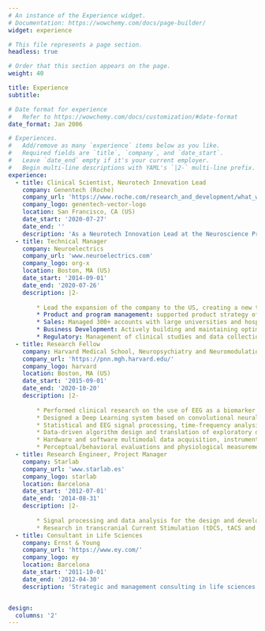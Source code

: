 ```yaml
---
# An instance of the Experience widget.
# Documentation: https://wowchemy.com/docs/page-builder/
widget: experience

# This file represents a page section.
headless: true

# Order that this section appears on the page.
weight: 40

title: Experience
subtitle:

# Date format for experience
#   Refer to https://wowchemy.com/docs/customization/#date-format
date_format: Jan 2006

# Experiences.
#   Add/remove as many `experience` items below as you like.
#   Required fields are `title`, `company`, and `date_start`.
#   Leave `date_end` empty if it's your current employer.
#   Begin multi-line descriptions with YAML's `|2-` multi-line prefix.
experience:
  - title: Clinical Scientist, Neurotech Innovation Lead
    company: Genentech (Roche)
    company_url: 'https://www.roche.com/research_and_development/what_we_are_working_on/neuroscience.htm'
    company_logo: genentech-vector-logo
    location: San Francisco, CA (US)
    date_start: '2020-07-27'
    date_end: ''
    description: 'As a Neurotech Innovation Lead at the Neuroscience Product Development division of Genentech/Roche, my goal is to identify and develop new technologies at the intersection of engineering, data/AI and medicine, bringing neurotech into biotechnology and leading the transformation of traditional diagnostics and therapies for psychiatric and neurological disorders. I am currently working on different projects using machine learning to develop EEG-based biomarkers to predict disease progression, improve patient stratification and predict drug responses.'
  - title: Technical Manager
    company: Neuroelectrics
    company_url: 'www.neuroelectrics.com'
    company_logo: org-x
    location: Boston, MA (US)
    date_start: '2014-09-01'
    date_end: '2020-07-26'
    description: |2-
        
        * Lead the expansion of the company to the US, creating a new team and managing relationships with partners and KOLs in the scientific community.
        * Product and program management: supported product strategy of a medical wearable device for EEG recording and non-invasive brain stimulation by leveraging creativity, a deep
        * Sales: Managed 300+ accounts with large universities and hospitals, from sourcing to closing, negotiating and closing complex deals, meeting over 120% of revenue goals every year in US and Canada.
        * Business Development: Actively building and maintaining optimal relationships with key opinion leaders in the medical and scientific communities in relation to EEG and neuromodulation (tDCS/tACS/tRNS) tools.
        * Regulatory: Management of clinical studies and data collection in collaboration with hospitals and universities across the US, including FDA clinical studies and 510k submissions.
  - title: Research Fellow
    company: Harvard Medical School, Neuropsychiatry and Neuromodulation Lab
    company_url: 'https://pnn.mgh.harvard.edu/'
    company_logo: harvard
    location: Boston, MA (US)
    date_start: '2015-09-01'
    date_end: '2020-10-20'
    description: |2-
    
        * Performed clinical research on the use of EEG as a biomarker for the neuromodulation of executive functions in healthy controls and ADHD patients.
        * Designed a Deep Learning system based on convolutional neural networks to diagnose ADHD patients and explore new biomarkers based on their EEG signals.
        * Statistical and EEG signal processing, time-frequency analysis and their application to multivariate neurophysiological and neuroimaging datasets.
        * Data-driven algorithm design and translation of exploratory data analyses into decoding models.
        * Hardware and software multimodal data acquisition, instrumentation, and human-machine interfaces.
        * Perceptual/behavioral evaluations and physiological measurements as a biomarker of neuromodulation of executive functions.
  - title: Research Engineer, Project Manager
    company: Starlab
    company_url: 'www.starlab.es'
    company_logo: starlab
    location: Barcelona
    date_start: '2012-07-01'
    date_end: '2014-08-31'
    description: |2-
        
        * Signal processing and data analysis for the design and development of systems based on electroencephalography (EEG) for brain computer interfaces (BCI), Neurofeedback and health/medical applications.
        * Research in transcranial Current Stimulation (tDCS, tACS and tRNS) for different applications, such as learning and cognitive enhancement or the treatment of chronic pain, post stroke rehabilitation, addictive disorders and depression, among others.
  - title: Consultant in Life Sciences
    company: Ernst & Young
    company_url: 'https://www.ey.com/'
    company_logo: ey
    location: Barcelona
    date_start: '2011-10-01'
    date_end: '2012-04-30'
    description: 'Strategic and management consulting in life sciences industries, including Biotechnology, Healthcare, Pharmaceutical and Medical Devices.'


design:
  columns: '2'
---
```


